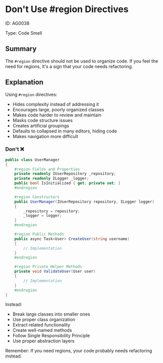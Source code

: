 ﻿# Don't Use #region Directives

ID: AG0038

Type: Code Smell

## Summary

The `#region` directive should not be used to organize code. If you feel the need for regions, it's a sign that your code needs refactoring.

## Explanation

Using `#region` directives:

- Hides complexity instead of addressing it
- Encourages large, poorly organized classes
- Makes code harder to review and maintain
- Masks code structure issues
- Creates artificial groupings
- Defaults to collapsed in many editors, hiding code
- Makes navigation more difficult

### Don't ❌

```csharp
public class UserManager
{
    #region Fields and Properties
    private readonly IUserRepository _repository;
    private readonly ILogger _logger;
    public bool IsInitialized { get; private set; }
    #endregion

    #region Constructors
    public UserManager(IUserRepository repository, ILogger logger)
    {
        _repository = repository;
        _logger = logger;
    }
    #endregion

    #region Public Methods
    public async Task<User> CreateUser(string username)
    {
        // Implementation
    }
    #endregion

    #region Private Helper Methods
    private void ValidateUser(User user)
    {
        // Implementation
    }
    #endregion
}
```

Instead:

- Break large classes into smaller ones
- Use proper class organization
- Extract related functionality
- Create well-named methods
- Follow Single Responsibility Principle
- Use proper abstraction layers

Remember: If you need regions, your code probably needs refactoring instead.
